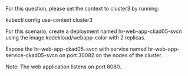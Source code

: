 For this question, please set the context to cluster3 by running:


kubectl config use-context cluster3



For this scenario, create a deployment named hr-web-app-ckad05-svcn using the image kodekloud/webapp-color with 2 replicas.



Expose the hr-web-app-ckad05-svcn with service named hr-web-app-service-ckad05-svcn on port 30082 on the nodes of the cluster.




Note: The web application listens on port 8080.